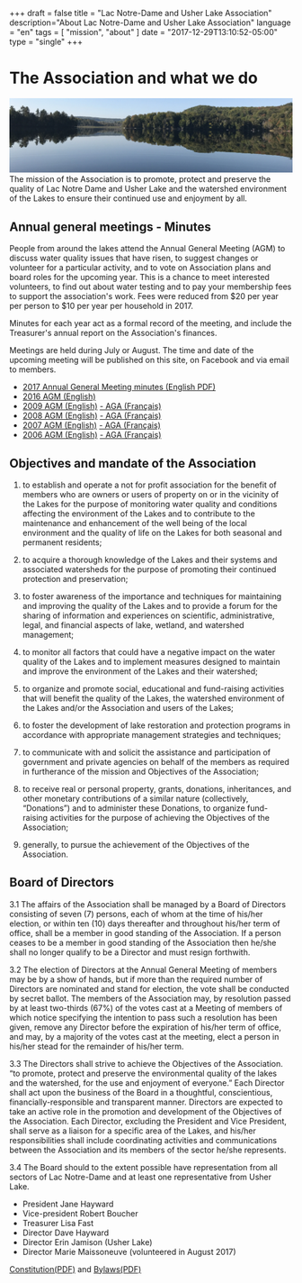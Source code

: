 +++
draft = false
title = "Lac Notre-Dame and Usher Lake Association"
description="About Lac Notre-Dame and Usher Lake Association"
language = "en"
tags = [
    "mission",
    "about"
]
date = "2017-12-29T13:10:52-05:00"
type = "single"
+++
# The Association and what we do
<img src="/assets/img/still_horiz_2770.jpg" class="img-responsive img-rounded mrgn-bttm-md mrgn-tp-md" alt="view of still water of lake" />
 The mission of the Association is to promote, protect and preserve the quality of Lac Notre Dame and Usher Lake and the watershed environment of the Lakes to ensure their continued use and enjoyment by all. 

## Annual general meetings - Minutes

People from around the lakes attend the Annual General Meeting (AGM) to discuss water quality issues that have risen, to suggest changes or volunteer for a particular activity, and to vote on Association plans and board roles for the upcoming year. This is a chance to meet interested volunteers, to find out about water testing and to pay your membership fees to support the association's work. Fees were reduced from $20 per year per person to $10 per year per household in 2017. 

Minutes for each year act as a formal record of the meeting, and include the Treasurer's annual report on the Association's finances. 

Meetings are held during July or August. The time and date of the upcoming meeting will be published on this site, on Facebook and via email to members. 

* [2017 Annual General Meeting minutes (English PDF)](/assets/docs/minutes/AGM_Minutes_2017.pdf)
* [2016 AGM (English)](/assets/docs/minutes/AGM_Minutes_2016.pdf)
* [2009 AGM (English)](/assets/docs/minutes/AGM_Minutes_2009.pdf) [ - AGA (Français)](/assets/docs/minutes/fr/AGA_proces_2009.pdf)
* [2008 AGM (English)](/assets/docs/minutes/AGM_Minutes_2008.pdf) [ - AGA (Français)](/assets/docs/minutes/fr/AGA_proces_2008.pdf)
* [2007 AGM (English)](/assets/docs/minutes/AGM_Minutes_2007.pdf) [ - AGA (Français)](/assets/docs/minutes/fr/AGA_proces_2007.pdf)
* [2006 AGM (English)](/assets/docs/minutes/AGM_Minutes_2006.pdf) [ - AGA (Français)](/assets/docs/minutes/fr/AGA_proces_2006.pdf)

## Objectives and mandate of the Association 

1. to establish and operate a not for profit association for the benefit of members who are owners or users of property on or in the vicinity of the Lakes for the purpose of monitoring water quality and conditions affecting the environment of the Lakes and to contribute to the maintenance and enhancement of the well being of the local environment and the quality of life on the Lakes for both seasonal and permanent residents;

2. to acquire a thorough knowledge of the Lakes and their systems and associated watersheds for the purpose of promoting their continued protection and preservation;

3. to foster awareness of the importance and techniques for maintaining and improving the quality of the Lakes and to provide a forum for the sharing of information and experiences on scientific, administrative, legal, and financial aspects of lake, wetland, and watershed management;

4. to monitor all factors that could have a negative impact on the water quality of the Lakes and to implement measures designed to maintain and improve the environment of the Lakes and their watershed;

5. to organize and promote social, educational and fund-raising activities that will benefit the quality of the Lakes, the watershed environment of the Lakes and/or the Association and users of the Lakes; 

6. to foster the development of lake restoration and protection programs in accordance with appropriate management strategies and techniques;
 
7. to communicate with and solicit the assistance and participation of government and private agencies on behalf of the members as required in furtherance of the mission and Objectives of the Association; 

8. to receive real or personal property, grants, donations, inheritances, and other monetary contributions of a similar nature (collectively, “Donations”) and to administer these Donations, to organize fund-raising activities for the purpose of achieving the Objectives of the Association;

9. generally, to pursue the achievement of the Objectives of the Association.

## Board of Directors
3.1	The affairs of the Association shall be managed by a Board of Directors consisting of seven (7) persons, each of whom at the time of his/her election, or within ten (10) days thereafter and throughout his/her term of office, shall be a member in good standing of the Association.  If a person ceases to be a member in good standing of the Association then he/she shall no longer qualify to be a Director and must resign forthwith. 

3.2	The election of Directors at the Annual General Meeting of members may be by a show of hands, but if more than the required number of Directors are nominated and stand for election, the vote shall be conducted by secret ballot. The members of the Association may, by resolution passed by at least two-thirds (67%) of the votes cast at a Meeting of members of which notice specifying the intention to pass such a resolution has been given, remove any Director before the expiration of his/her term of office, and may, by a majority of the votes cast at the meeting, elect a person in his/her stead for the remainder of his/her term. 

3.3	The Directors shall strive to achieve the Objectives of the Association.  
“to promote, protect and preserve the environmental quality of the lakes and the watershed, for the use and enjoyment of everyone.”
Each Director shall act upon the business of the Board in a thoughtful, conscientious, financially-responsible and transparent manner. Directors are expected to take an active role in the promotion and development of the Objectives of the Association.  Each Director, excluding the President and Vice President, shall serve as a liaison for a specific area of the Lakes, and his/her responsibilities shall include coordinating activities and communications between the Association and its members of the sector he/she represents.

3.4	The Board should to the extent possible have representation from all sectors of Lac Notre-Dame and at least one representative from Usher Lake.

* President Jane Hayward
* Vice-president Robert Boucher
* Treasurer Lisa Fast
* Director Dave Hayward
* Director Erin Jamison (Usher Lake)
* Director Marie Maissoneuve (volunteered in August 2017)

[Constitution(PDF)](/assets/docs/Association_Constitution.pdf) and [Bylaws(PDF)](/assets/docs/Association_By-Laws_en.pdf)



